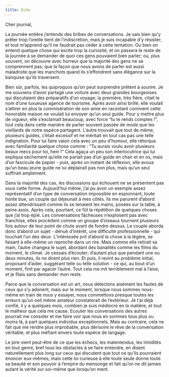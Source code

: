 ```yaml
---
title: Écho
---
```

Cher journal,


La journée entière j’entends des bribes de conversations. Je sais bien qu’y
prêter trop l’oreille tient de l’indiscrétion, mais je suis incapable d’y
résister; et tout m’apprend qu’il ne faudrait pas céder à cette tentation. Ou
bien on entend quelque chose qui excite trop la curiosité, et on passera le
reste de la journée à se demander de quoi ces gens pouvaient bien parler; ou,
plus souvent, on découvre avec horreur que la majorité des gens ne se
comprennent pas; que la façon que nous avons de parler est aussi maladroite que
les manchots quand ils s’effondrent sans élégance sur la banquise qu’ils
traversent.

Bien sûr, parfois, les quiproquos qu’on peut surprendre prêtent à sourire. Je
me souviens d’avoir partagé une voiture avec deux grandes bourgeoises qui
discutaient des préparatifs d’un voyage; la première, très fière, citait le nom
d’une luxueuse agence de tourisme. Après avoir ainsi brillé, elle voulait
s’attirer en plus la commisération de son amie en racontant comment cette
honorable maison ne voulait lui envoyer qu’un seul guide. Pour y mettre plus de
vigueur, elle s’exclamait beaucoup, avec force “tu te rends comptes !”, tout
cela dans cette manière de parler souvent passée de mode que les vieillards de
notre espèce partagent. L’autre trouvait que tout de même, plusieurs guides,
c’était excessif et ne méritait en tout cas pas une telle indignation. Pour lui
faire valoir cela avec un peu d’humour, elle rétorqua avec familiarité quelque
chose comme : “Tu aurais voulu avoir plusieurs beaux mecs pour toi, hein !”
Cela agaça un peu son interlocutrice qui lui expliqua sèchement qu’elle ne
parlait pas d’un guide en chair et en os, mais d’un fascicule de papier - puis,
après un instant de réflexion, elle avoua qu’un beau jeune guide ne lui
déplairait pas non plus, mais qu’un seul suffirait amplement.

Dans la majorité des cas, les discussions qui échouent ne se présentent pas
sous cette forme. Aujourd’hui même, j’ai pu avoir un exemple assez
représentatif d’un type de conversation impossible en espionnant, toute honte
bue, un couple qui déjeunait à mes côtés. Ils me parurent d’abord assez
attendrissant comme ils se tenaient les mains, posées sur la table, à peine
assis. Après cela, pourtant, ce fût la répétition de quelques choses que j’ai
trop épié. Les conversations fâcheuses n’explosent pas avec franchise, elles
procèdent comme un groupe d’oiseaux tournent plusieurs fois autour de leur
point de chute avant de fondre dessus. Le couple aborda donc d’abord un sujet -
dénué d’intérêt, une difficulté professionnelle - qui touchait l’un des deux.
L’intéressée prit d’abord la chose à la légère, se faisant à elle-même un
reproche dans un rire. Mais comme elle retirait sa main, l’autre changea le
sujet, abordant des banalités comme les films du moment, le climat. Je cessais
d’écouter; d’autant plus que pendant une ou deux minutes, ils ne dirent plus
rien. Et puis, il revint au problème initial, proposant d’aider, suggérant
telle ou telle solution - ce qui, au bout d’un moment, finit par agacer
l’autre. Tout cela me mit terriblement mal à l’aise, et je filais sans demander
mon reste.

Parce que la conversation est un art, nous détectons aisément les fautes de
ceux qui s’y adonent, mais sur le moment, lorsque nous sommes nous-même en
train de nous y essayer, nous commettons presque toutes les erreurs qu’un oeil
même amateur constaterait de l’extérieur. Je t’ai déjà confié, il y a quelques
mois, combien je suis médiocre en la matière, et tout le malheur que cela me
cause. Ecouter les conversations des autres pourrait me consoler et me faire
voir que nous en sommes tous plus ou moins là, à part quelques individus
exceptionnels. Mais au contraire, cela ne fait que me rendre plus improbable,
plus dérisoire le rêve de la conversation véritable, et plus méfiant envers
toute espèce de langage. 

Le pire vient peut-être de ce que les échecs, les malentendus, les timidités en
tout genre, bref tous les obstacles à se faire entendre, en disent
naturellement plus long sur ceux qui discutent que tout ce qu’ils pourraient
énoncer eux-mêmes; mais cette loi curieuse à elle toute seule donne toute sa
beauté et son pouvoir à l’empire du mensonge et fait qu’on ne dit jamais autant
la vérité sur soi-même que lorsqu’on ment.
